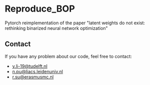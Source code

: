 # Reproduce_BOP
Pytorch reimplementation of the paper "latent weights do not exist: rethinking binarized neural network optimization"
## Contact
If you have any problem about our code, feel free to contact:

 - y.li-19@tudelft.nl
 - n.pu@liacs.leidenuniv.nl
 - r.su@erasmusmc.nl
